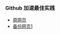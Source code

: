 ### Github 加速最佳实践

* [原网页](https://www.hi-linux.com/posts/11850.html)
* [备份网页1](https://static.app.yinxiang.com/embedded-web/profile/#/join?guid=dd63f486-ec5d-4ad3-9edc-ce338ea96671&channel=copylink&shardId=s6&ownerId=16377472)
